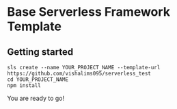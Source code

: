 # Base Serverless Framework Template

## Getting started
```
sls create --name YOUR_PROJECT_NAME --template-url https://github.com/vishalims095/serverless_test
cd YOUR_PROJECT_NAME
npm install
```

You are ready to go!
